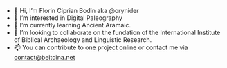 - 👋 Hi, I’m Florin Ciprian Bodin aka @orynider
- 👀 I’m interested in Digital Paleography
- 🌱 I’m currently learning Ancient Aramaic.
- 💞️ I’m looking to collaborate on the fundation of the International Institute of Biblical Archaeology and Linguistic Research. 
- 📫 You can contribute to one project online or contact me via contact@beitdina.net

<!---
orynider/orynider is a ✨ special ✨ repository because its `README.md` (this file) appears on My Personal GitHub profile.
You can click the Preview link to take a look at your changes.
--->
